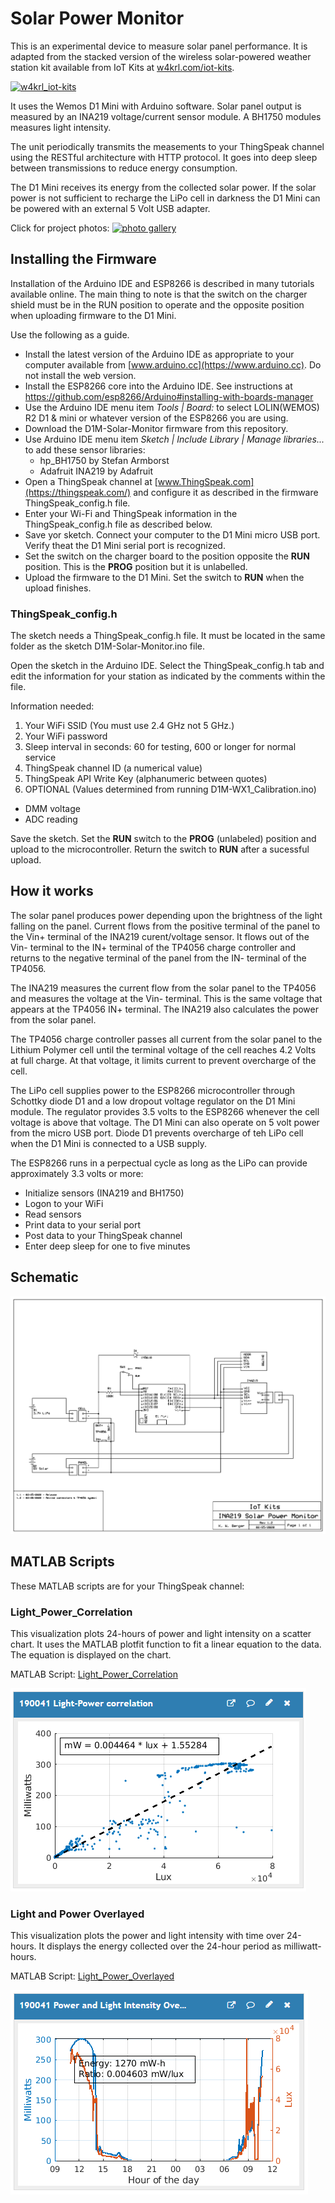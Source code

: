 # Solar Power Monitor
This is an experimental device to measure solar panel performance. It is adapted from the stacked version of the wireless solar-powered weather station kit available from IoT Kits at [w4krl.com/iot-kits](https://w4krl.com/iot-kits/).

[![w4krl_iot-kits](https://img.shields.io/badge/W4KRL-IoTKits-brightgreen.svg?style=flat)](https://w4krl.com/iot-kits/)

It uses the Wemos D1 Mini with Arduino software. Solar panel output is measured by an INA219 voltage/current sensor module. A BH1750 modules measures light intensity.

The unit periodically transmits the measements to your ThingSpeak channel using the RESTful architecture with HTTP protocol. It goes into deep sleep between transmissions to reduce energy consumption. 

The D1 Mini receives its energy from the collected solar power. If the solar power is not sufficient to recharge the LiPo cell in darkness the D1 Mini can be powered with an external 5 Volt USB adapter.

Click for project photos: [![photo gallery](https://img.shields.io/badge/Photo-Gallery-brightgreen.svg?style=flat)](https://github.com/W4KRL/SolarPowerMonitor/blob/master/Photo_Gallery.md)

## Installing the Firmware
Installation of the Arduino IDE and ESP8266 is described in many tutorials available online. The main thing to note is that the switch on the charger shield must be in the RUN position to operate and the opposite position when uploading firmware to the D1 Mini.

Use the following as a guide.
* Install the latest version of the Arduino IDE as appropriate to your computer available from [www.arduino.cc](https://www.arduino.cc). Do not install the web version.
* Install the ESP8266 core into the Arduino IDE. See instructions at  https://github.com/esp8266/Arduino#installing-with-boards-manager
* Use the Arduino IDE menu item *Tools | Board:* to select LOLIN(WEMOS) R2 D1 & mini or whatever version of the ESP8266 you are using.  
* Download the D1M-Solar-Monitor firmware from this repository.
* Use Arduino IDE menu item *Sketch | Include Library | Manage libraries...* to add these sensor libraries:
   * hp_BH1750 by Stefan Armborst
   * Adafruit INA219 by Adafruit
* Open a ThingSpeak channel at [www.ThingSpeak.com](https://thingspeak.com/) and configure it as described in the firmware ThingSpeak_config.h file.
* Enter your Wi-Fi and ThingSpeak information in the ThingSpeak_config.h file as described below.
* Save yor sketch. Connect your computer to the D1 Mini micro USB port. Verify theat the D1 Mini serial port is recognized.
* Set the switch on the charger board to the position opposite the **RUN** position. This is the **PROG** position but it is unlabelled.
* Upload the firmware to the D1 Mini. Set the switch to **RUN** when the upload finishes.

### ThingSpeak_config.h
The sketch needs a ThingSpeak_config.h file. It must be located in the same folder as the sketch D1M-Solar-Monitor.ino file.

Open the sketch in the Arduino IDE. Select the ThingSpeak_config.h tab and edit the information for your station as indicated by the comments within the file.

Information needed:
1. Your WiFi SSID (You must use 2.4 GHz not 5 GHz.)
2. Your WiFi password
3. Sleep interval in seconds: 60 for testing, 600 or longer for normal service
4. ThingSpeak channel ID (a numerical value)
5. ThingSpeak API Write Key (alphanumeric between quotes)
6. OPTIONAL (Values determined from running D1M-WX1_Calibration.ino)
  * DMM voltage
  * ADC reading

Save the sketch. Set the **RUN** switch to the **PROG** (unlabeled) position and upload to the microcontroller. Return the switch to **RUN** after a sucessful upload.

## How it works
The solar panel produces power depending upon the brightness of the light falling on the panel. Current flows from the positive terminal of the panel to the Vin+ terminal of the INA219 curent/voltage sensor. It flows out of the Vin- terminal to the IN+ terminal of the TP4056 charge controller and returns to the negative terminal of the panel from the IN- terminal of the TP4056.

The INA219 measures the current flow from the solar panel to the TP4056 and measures the voltage at the Vin- terminal. This is the same voltage that appears at the TP4056 IN+ terminal. The INA219 also calculates the power from the solar panel.

The TP4056 charge controller passes all current from the solar panel to the Lithium Polymer cell until the terminal voltage of the cell reaches 4.2 Volts at full charge. At that voltage, it limits current to prevent overcharge of the cell.

The LiPo cell supplies power to the ESP8266 microcontroller through Schottky diode D1 and a low dropout voltage regulator on the D1 Mini module. The regulator provides 3.5 volts to the ESP8266 whenever the cell voltage is above that voltage. The D1 Mini can also operate on 5 volt power from the micro USB port. Diode D1 prevents overcharge of teh LiPo cell when the D1 Mini is connected to a USB supply.

The ESP8266 runs in a perpectual cycle as long as the LiPo can provide approximately 3.3 volts or more:
* Initialize sensors (INA219 and BH1750)
* Logon to your WiFi
* Read sensors
* Print data to your serial port
* Post data to your ThingSpeak channel
* Enter deep sleep for one to five minutes

## Schematic
![](images/INA219_Solar_Schematic.jpg)

## MATLAB Scripts
These MATLAB scripts are for your ThingSpeak channel:

### Light_Power_Correlation
This visualization plots 24-hours of power and light intensity on a scatter chart. It uses the MATLAB plotfit function to fit a linear equation to the data. The equation is displayed on the chart.

MATLAB Script: [Light_Power_Correlation](https://github.com/W4KRL/SolarPowerMonitor/blob/master/MATLAB_Scripts/Light_Power_Correlation)

![](images/light_power_correlation.png)

### Light and Power Overlayed

This visualization plots the power and light intensity with time over 24-hours. It displays the energy collected over the 24-hour period as milliwatt-hours.

MATLAB Script: [Light_Power_Overlayed](https://github.com/W4KRL/SolarPowerMonitor/blob/master/MATLAB_Scripts/Light_Power_Overlayed.txt)

![](images/Power_and_light_overlayed.png)
